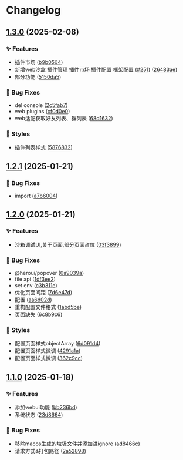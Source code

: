 # Changelog

## [1.3.0](https://github.com/KarinJS/Karin/compare/web-v1.2.1...web-v1.3.0) (2025-02-08)


### ✨ Features

* 插件市场 ([b9b0504](https://github.com/KarinJS/Karin/commit/b9b050426ebef23cda064051f24eafa0c84f277b))
* 新增web沙盒 插件管理 插件市场 插件配置 框架配置 ([#251](https://github.com/KarinJS/Karin/issues/251)) ([26483ae](https://github.com/KarinJS/Karin/commit/26483aedd0cbe1f99bce98d82cc7483ca281c4d2))
* 部分功能 ([5150da5](https://github.com/KarinJS/Karin/commit/5150da5a05ae5fc62952b98d5e222cd889f2b1ff))


### 🐛 Bug Fixes

* del console ([2c5fab7](https://github.com/KarinJS/Karin/commit/2c5fab766ade01f181e54f5291ade6f495224812))
* web plugins ([cf0d0e0](https://github.com/KarinJS/Karin/commit/cf0d0e02d0025cdc7dce124820076bfc0204b01b))
* web适配获取好友列表、群列表 ([68d1632](https://github.com/KarinJS/Karin/commit/68d16322294e3d3bf5fe018b4b38b63edd347f0a))


### 💄 Styles

* 插件列表样式 ([5876832](https://github.com/KarinJS/Karin/commit/587683293315d40704210e2bdfa3565e49ae7d1f))

## [1.2.1](https://github.com/KarinJS/Karin/compare/web-v1.2.0...web-v1.2.1) (2025-01-21)


### 🐛 Bug Fixes

* import ([a7b6004](https://github.com/KarinJS/Karin/commit/a7b6004f3975b44347d15831a651aa7eacbee2ff))

## [1.2.0](https://github.com/KarinJS/Karin/compare/web-v1.1.0...web-v1.2.0) (2025-01-21)


### ✨ Features

* 沙箱调试UI,关于页面,部分页面占位 ([03f3899](https://github.com/KarinJS/Karin/commit/03f389987fe7bfef0d92ddf70bf8a7c10139da9f))


### 🐛 Bug Fixes

* @heroui/popover ([0a9039a](https://github.com/KarinJS/Karin/commit/0a9039acd447d743532f9270ff3d5715314c7e82))
* file api ([1df3ee2](https://github.com/KarinJS/Karin/commit/1df3ee22128bb77ae4ca340cd8316ca0c71601c9))
* set env ([c3b311e](https://github.com/KarinJS/Karin/commit/c3b311e3830f36697f369eb62d6cbaccea0df56b))
* 优化页面间距 ([7d6e47d](https://github.com/KarinJS/Karin/commit/7d6e47d3a5ea9ccc5e51a72115057a0f27c456f1))
* 配置 ([aa6d02d](https://github.com/KarinJS/Karin/commit/aa6d02dfb78baa385acc0405b77da7176fbe662d))
* 重构配置文件格式 ([1abd5be](https://github.com/KarinJS/Karin/commit/1abd5be785074d02453cc0ddfa46022d871c62bd))
* 页面缺失 ([6c8b9c6](https://github.com/KarinJS/Karin/commit/6c8b9c60faddd4734449f2634065f5c038705655))


### 💄 Styles

* 配置页面样式objectArray ([6d091d4](https://github.com/KarinJS/Karin/commit/6d091d43514227cc9a21464cbcda25dc5149b7ce))
* 配置页面样式微调 ([4291a1a](https://github.com/KarinJS/Karin/commit/4291a1a3fa355910d698cb069a320dea0b099621))
* 配置页面样式微调 ([362c9cc](https://github.com/KarinJS/Karin/commit/362c9cc109aa2869052e4fc6b3c57ac434d6c939))

## [1.1.0](https://github.com/KarinJS/Karin/compare/web-v1.0.0...web-v1.1.0) (2025-01-18)


### ✨ Features

* 添加webui功能 ([bb236bd](https://github.com/KarinJS/Karin/commit/bb236bdb03d3b212cc80ab44611412077966ecf4))
* 系统状态 ([23d8664](https://github.com/KarinJS/Karin/commit/23d8664706c8c1814b3c160ff1cf3667be4f8e8e))


### 🐛 Bug Fixes

* 移除macos生成的垃圾文件并添加进ignore ([ad8466c](https://github.com/KarinJS/Karin/commit/ad8466c514c8bb0729333b688c88b6cd42d4b789))
* 请求方式&打包路径 ([2a52898](https://github.com/KarinJS/Karin/commit/2a52898033364185e28ad7b31047571fce2ecf44))
